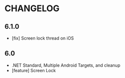 ﻿# CHANGELOG

## 6.1.0
* [fix] Screen lock thread on iOS

## 6.0
* .NET Standard, Multiple Android Targets, and cleanup
* [feature] Screen Lock